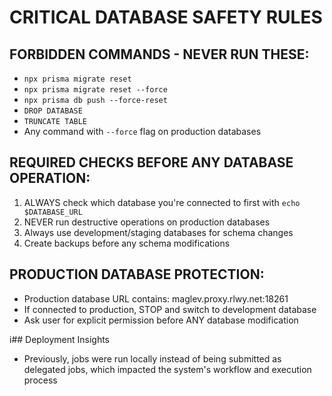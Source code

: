 # CRITICAL DATABASE SAFETY RULES

  ## FORBIDDEN COMMANDS - NEVER RUN THESE:
  - `npx prisma migrate reset`
  - `npx prisma migrate reset --force`
  - `npx prisma db push --force-reset`
  - `DROP DATABASE`
  - `TRUNCATE TABLE`
  - Any command with `--force` flag on production databases

  ## REQUIRED CHECKS BEFORE ANY DATABASE OPERATION:
  1. ALWAYS check which database you're connected to first with `echo $DATABASE_URL`
  2. NEVER run destructive operations on production databases
  3. Always use development/staging databases for schema changes
  4. Create backups before any schema modifications

  ## PRODUCTION DATABASE PROTECTION:
  - Production database URL contains: maglev.proxy.rlwy.net:18261
  - If connected to production, STOP and switch to development database
  - Ask user for explicit permission before ANY database modification


 i## Deployment Insights




- Previously, jobs were run locally instead of being submitted as delegated jobs, which impacted the system's workflow and execution process